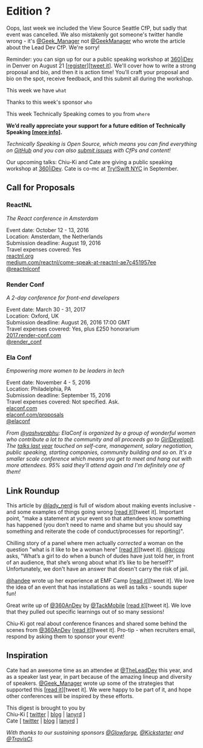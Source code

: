 # Edition ?

Oops, last week we included the View Source Seattle CfP, but sadly that event was cancelled. We also mistakenly got someone's twitter handle wrong - it's [@Geek_Manager](http://twitter.com/geek_manager) not [@GeekManager](http://twitter.com/geekmanager) who wrote the article about the Lead Dev CfP. We're sorry!

Reminder: you can sign up for our a public speaking workshop at [360|iDev](http://360idev.com/sessions/conference-proposal-writing/) in Denver on August 21 [[register](http://360idev.com/#tile_registration)][[tweet it](https://twitter.com/home?status=Conference%20proposal%20writing%20workshop%3A%20From%20brainstorm%20to%20submit%20at%20%40360idev%20by%20%40techspeakdigest%20http%3A//360idev.com/%23tile_registration)]. We'll cover how to write a strong proposal and bio, and then it is action time! You'll craft your proposal and bio on the spot, receive feedback, and this submit all during the workshop.

This week we have `what`

Thanks to this week's sponsor `who`

This week Technically Speaking comes to you from `where` 

**We’d really appreciate your support for a future edition of Technically Speaking [[more info](http://www.techspeak.email/sponsorship/)].**  

*Technically Speaking is Open Source, which means you can find everything on [GitHub](https://github.com/catehstn/technically-speaking/) and you can also [submit issues](https://github.com/catehstn/technically-speaking/issues/new) with CfPs and content!*  

Our upcoming talks: Chiu-Ki and Cate are giving a public speaking workshop at [360|iDev](http://360idev.com/sessions/conference-proposal-writing/). Cate is co-mc at [Try!Swift NYC](http://www.tryswiftnyc.com/) in September.

## Call for Proposals

### ReactNL
*The React conference in Amsterdam* 
 
Event date: October 12 - 13, 2016  
Location: Amsterdam, the Netherlands  
Submission deadline: August 19, 2016  
Travel expenses covered: Yes  
[reactnl.org](http://reactnl.org)  
[medium.com/reactnl/come-speak-at-reactnl-ae7c451957ee](https://medium.com/reactnl/come-speak-at-reactnl-ae7c451957ee)  
[@reactnlconf](https://twitter.com/reactnlconf)


### Render Conf
*A 2-day conference for front-end developers* 
 
Event date: March 30 - 31, 2017  
Location: Oxford, UK  
Submission deadline: August 26, 2016 17:00 GMT  
Travel expenses covered: Yes, plus £250 honorarium  
[2017.render-conf.com](http://2017.render-conf.com/)  
[@render_conf](https://twitter.com/render_conf)


### Ela Conf
*Empowering more women to be leaders in tech* 
 
Event date: November 4 - 5, 2016  
Location: Philadelphia, PA  
Submission deadline: September 15, 2016  
Travel expenses covered: Not specified. Ask.  
[elaconf.com](http://elaconf.com)  
[elaconf.com/proposals](http://elaconf.com/proposals)  
[@elaconf](https://twitter.com/elaconf)

*From [@yashvprabhu](https://twitter.com/yashvprabhu): ElaConf is organized by a group of wonderful women who contribute a lot to the community and all proceeds go to [GirlDevelopIt](https://www.girldevelopit.com). The [talks last year](https://www.youtube.com/watch?v=fOq0zNgycIo&list=PLB1PViL_KEtc0yNMpoKTOJnnVMv0MLIwB) touched on self-care, management, salary negotiation, public speaking, starting companies, community building and so on. It's a smaller scale conference which means you get to meet and hang out with more attendees. 95% said they'll attend again and I'm definitely one of them!*


## Link Roundup

This article by [@lady_nerd](http://twitter.com/lady_nerd) is full of wisdom about making events inclusive - and some examples of things going wrong [[read it](https://medium.com/defensible-me/creating-safe-places-59158520c5d8#.z0ubezas9)][tweet it]. Important point, "make a statement at your event so that attendees know something has happened (you don’t need to name and shame but you should say something and reiterate the code of conduct/processes for reporting)".

Chilling story of a panel where men actually *corrected* a woman on the question "what is it like to be a woman here" [[read it](https://medium.com/@kristicoulter/https-medium-com-kristicoulter-the-24-hour-woman-3425ca5be19f#.qizwmj5uz)][tweet it]. [@kricou](http://twitter.com/kricou) asks, "What’s a girl to do when a bunch of dudes have just told her, in front of an audience, that she’s wrong about what it’s like to be herself?" Unfortunately, we don't have an answer that doesn't carry the risk of jail.

[@handee](http://twitter.com/handee) wrote up her experience at EMF Camp [[read it](http://www.hannahdee.eu/blog/?p=1544)][tweet it]. We love the idea of an event that has installations as well as talks - sounds super fun!

Great write up of [@360AnDev](http://twitter.com/360andev) by [@TackMobile](http://twitter.com/tackmobile) [[read it](http://tackmobile.com/blog/360-An-Dev.html)][tweet it]. We love that they pulled out specific learnings out of so many sessions!

Chiu-Ki got real about conference finances and shared some behind the scenes from [@360AnDev](http://twitter.com/360andev) [[read it](http://blog.sqisland.com/2016/08/360andev-money.html)][tweet it]. Pro-tip - when recruiters email, respond by asking them to sponsor your event!

## Inspiration

Cate had an awesome time as an attendee at [@TheLeadDev](http://twitter.com/theleaddev) this year, and as a speaker last year, in part because of the amazing lineup and diversity of speakers. [@Geek_Manager](http://twitter.com/geek_manager) wrote up some of the strategies that supported this [[read it](https://medium.com/@geek_manager/broadening-the-responses-to-our-conference-cfp-a22f120fa941#.4kbjgq6ft)][tweet it]. We were happy to be part of it, and hope other conferences will be inspired by these efforts.
  
  
This digest is brought to you by  
Chiu-Ki [ [twitter](https://twitter.com/chiuki) | [blog](http://blog.sqisland.com/) | [lanyrd](http://lanyrd.com/profile/chiuki/) ]  
Cate [ [twitter](https://twitter.com/catehstn) | [blog](http://www.catehuston.com/blog/) | [lanyrd](http://lanyrd.com/profile/catehstn/) ]

*With thanks to our sustaining sponsors [@Glowforge](http://twitter.com/glowforge), [@Kickstarter](http://twitter.com/kickstarter) and [@TravisCI](http://twitter.com/travisci).*

